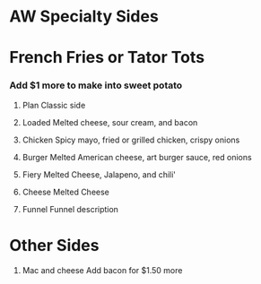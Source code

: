# AW Specialty Sides

# French Fries or Tator Tots
### Add $1 more to make into sweet potato

1. Plan
Classic side

2. Loaded
Melted cheese, sour cream, and bacon

3. Chicken
Spicy mayo, fried or grilled chicken, crispy onions

4. Burger
Melted American cheese, art burger sauce, red onions

5. Fiery
Melted Cheese, Jalapeno, and chili'

6. Cheese
Melted Cheese

7. Funnel
Funnel description

# Other Sides
1. Mac and cheese
Add bacon for $1.50 more
